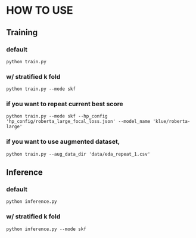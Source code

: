# HOW TO USE

## Training
### default
`python train.py`
### w/ stratified k fold
`python train.py --mode skf`

### if you want to repeat current best score
`python train.py --mode skf --hp_config 'hp_config/roberta_large_focal_loss.json' --model_name 'klue/roberta-large'`

### if you want to use augmented dataset,
`python train.py --aug_data_dir 'data/eda_repeat_1.csv'`


## Inference
### default
`python inference.py`
### w/ stratified k fold
`python inference.py --mode skf`
